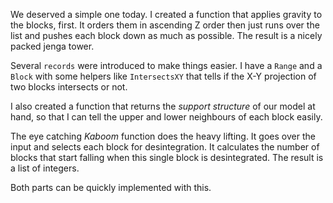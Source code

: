 We deserved a simple one today. I created a function that applies gravity to the blocks,
first. It orders them in ascending Z order then just runs over the list and pushes each
block down as much as possible. The result is a nicely packed jenga tower.

Several `records` were introduced to make things easier. I have a `Range` and 
a `Block` with some helpers like `IntersectsXY` that tells if the X-Y projection of 
two blocks intersects or not.

I also created a function that returns the _support structure_ of our model at hand, 
so that I can tell the upper and lower neighbours of each block easily.

The eye catching _Kaboom_ function does the heavy lifting. It goes over the input and
selects each block for desintegration. It calculates the number of blocks that start 
falling when this single block is desintegrated. The result is a list of integers.

Both parts can be quickly implemented with this.

